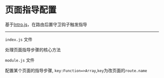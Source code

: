 # 页面指导配置

基于[Intro.js](https://github.com/usablica/intro.js/)，在路由后置守卫钩子触发指导

---

`index.js` 文件

处理页面指导步骤的核心方法

`module.js` 文件

配置某个页面的指导步骤, `key:Function=>Array`,`key`为改页面的`route.name`
